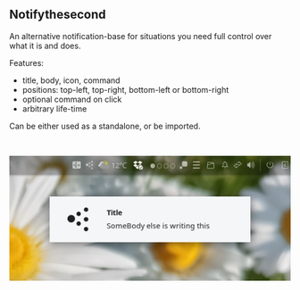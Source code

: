 ## Notifythesecond
An alternative notification-base for situations you need full control over what it is and does.

Features:
- title, body, icon, command
- positions: top-left, top-right, bottom-left or bottom-right
- optional command on click
- arbitrary life-time

Can be either used as a standalone, or be imported.

<br>

![](example_topright.png)